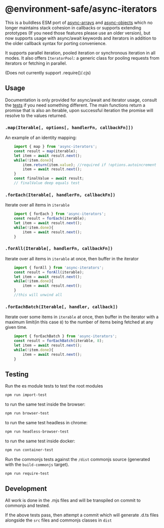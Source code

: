 @environment-safe/async-iterators
=================================

This is a buildless ESM port of [async-arrays](https://www.npmjs.com/package/async-arrays) and [async-objects](https://www.npmjs.com/package/async-objects) which no longer maintains stack cohesion in callbacks or supports extending prototypes (If you need those features please use an older version), but now supports usage with async/await keywords and iterators in addition to the older callback syntax for porting convenience.

It supports parallel iteration, pooled iteration or synchronous iteration in all modes. It also offers `IteratorPool`: a generic class for pooling requests from iterators or fetching in parallel.

(Does not currently support .require()/.cjs)

Usage
-----

Documentation is only provided for async/await and iterator usage, consult the [tests](test/test.mjs) if you need something different. The main functions return a promise that is also an iterable, upon successful iteration the promise will resolve to the values returned.

### `.map(Iterable[, options[, handlerFn, callbackFn]])`

An example of an identity mapping:

```js
    import { map } from 'async-iterators';
    const result = map(iterable);
    let item = await result.next();
    while(!item.done){
        item.return(item.value); //required if !options.autoincrement
        item = await result.next();
    }
    const finalValue = await result;
    // finalValue deep equals test
```

### `.forEach(Iterable[, handlerFn, callbackFn])`

 Iterate over all items in `iterable`

```js
    import { forEach } from 'async-iterators';
    const result = forEach(iterable);
    let item = await result.next();
    while(!item.done){
        item = await result.next();
    }
```

### `.forAll(Iterable[, handlerFn, callbackFn])`

 Iterate over all items in `iterable` at once, then buffer in the iterator

```js
    import { forAll } from 'async-iterators';
    const result = forAll(iterable);
    let item = await result.next();
    while(!item.done){
        item = await result.next();
    }
    //this will unwind all 
```

### `.forEachBatch(Iterable[, handler, callback])`

Iterate over some items in `iterable` at once, then buffer in the iterator with a maximum limit(in this case `8`) to the number of items being fetched at any given time.

```js
    import { forEachBatch } from 'async-iterators';
    const result = forEachBatch(iterable, 8);
    let item = await result.next();
    while(!item.done){
        item = await result.next();
    }
```

Testing
-------

Run the es module tests to test the root modules
```bash
npm run import-test
```
to run the same test inside the browser:

```bash
npm run browser-test
```
to run the same test headless in chrome:
```bash
npm run headless-browser-test
```

to run the same test inside docker:
```bash
npm run container-test
```

Run the commonjs tests against the `/dist` commonjs source (generated with the `build-commonjs` target).
```bash
npm run require-test
```

Development
-----------
All work is done in the .mjs files and will be transpiled on commit to commonjs and tested.

If the above tests pass, then attempt a commit which will generate .d.ts files alongside the `src` files and commonjs classes in `dist`

